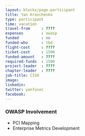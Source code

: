```yaml
---
layout: blocks/page-participant
title: Yan Kravchenko
type: participant
time: vacation
travel-from     : ????
expenses        : owasp
funded          : no
funded-who      : tbd
flight-cost     : ????
ticket-cost     : 1500
funded-amount   : ????
required-funds  : 1500
project-leader  : ????
chapter-leader  : ????
job-title: CISO
image: 
linkedin:
twitter: yanfosec
facebook:
---
```


### OWASP Involvement

* PCI Mapping
* Enterprise Metrics Development
